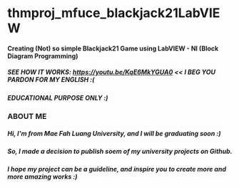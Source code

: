 # thmproj_mfuce_blackjack21LabVIEW
#### Creating (Not) so simple Blackjack21 Game using LabVIEW - NI (Block Diagram Programming)
##### SEE HOW IT WORKS: https://youtu.be/KqE6MkYGUA0 << I BEG YOU PARDON FOR MY ENGLISH :(
##### EDUCATIONAL PURPOSE ONLY :)

### ABOUT ME
##### Hi, I'm from Mae Fah Luang University, and I will be graduating soon :)
##### So, I made a decision to publish soem of my university projects on Github.
##### I hope my project can be a guideline, and inspire you to create more and more amazing works :)
